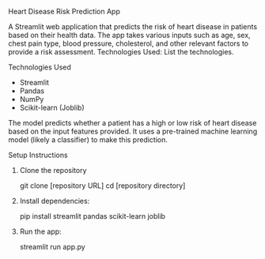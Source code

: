 Heart Disease Risk Prediction App

A Streamlit web application that predicts the risk of heart disease in patients based on their health data. The app takes various inputs such as age, sex, chest pain type, blood pressure, cholesterol, and other relevant factors to provide a risk assessment.
Technologies Used: List the technologies.


Technologies Used

*   Streamlit
*   Pandas
*   NumPy
*   Scikit-learn (Joblib)



   The model predicts whether a patient has a high or low risk of heart disease based on the input features provided. It uses a pre-trained machine learning model (likely a classifier) to make this prediction.


Setup Instructions

1.  Clone the repository

    
    git clone [repository URL]
    cd [repository directory]

    
3.  Install dependencies:

    pip install streamlit pandas scikit-learn joblib
    
4.  Run the app:

    streamlit run app.py
